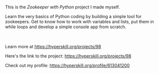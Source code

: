 This is the *Zookeeper with Python* project I made myself.


<p>Learn the very basics of Python coding by building a simple tool for zookeepers. Get to know how to work with variables and lists, put them in while loops and develop a simple console app from scratch.</p><br/><br/>Learn more at <a href="https://hyperskill.org/projects/98?utm_source=ide&utm_medium=ide&utm_campaign=ide&utm_content=project-card">https://hyperskill.org/projects/98</a>

Here's the link to the project: https://hyperskill.org/projects/98

Check out my profile: https://hyperskill.org/profile/613041200